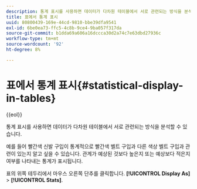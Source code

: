 ```yaml
---
description: 통계 표시를 사용하면 데이터가 다차원 테이블에서 서로 관련되는 방식을 분석할 수 있습니다.
title: 표에서 통계 표시
uuid: 80800439-169e-44cd-9810-bbe39dfa9541
exl-id: 6be0ea73-ffc5-4c8b-9ce4-9ba057f317da
source-git-commit: b1dda69a606a16dccca30d2a74c7e63dbd27936c
workflow-type: tm+mt
source-wordcount: '92'
ht-degree: 8%

---
```


# 표에서 통계 표시{#statistical-display-in-tables}

{{eol}}

통계 표시를 사용하면 데이터가 다차원 테이블에서 서로 관련되는 방식을 분석할 수 있습니다.

예를 들어 빨간색 신발 구입이 통계적으로 빨간색 벨트 구입과 다른 색상 벨트 구입과 관련이 있는지 알고 싶을 수 있습니다. 관계가 예상된 것보다 높은지 또는 예상보다 적은지 여부를 나타내는 통계가 표시됩니다.

표의 위쪽 테두리에서 마우스 오른쪽 단추를 클릭합니다. **[!UICONTROL Display As]** > **[!UICONTROL Stats]**.
